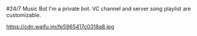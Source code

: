 #24/7 Music Bot
I'm a private bot. VC channel and server song playlist are customizable.

https://cdn.waifu.im/fe5965417c0318a8.jpg
